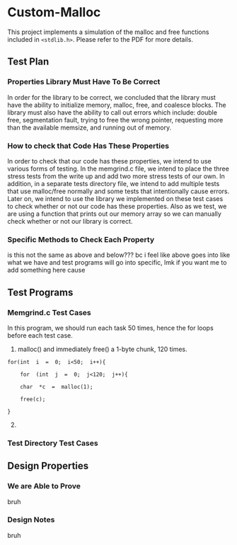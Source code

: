 # Custom-Malloc
This project implements a simulation of the malloc and free functions included in `<stdlib.h>`. Please refer to the PDF for more details.
## Test Plan

### Properties Library Must Have To Be Correct

In order for the library to be correct, we concluded that the library must have the ability to initialize memory, malloc, free, and coalesce blocks. The library must also have the ability to call out errors which include: double free, segmentation fault, trying to free the wrong pointer, requesting more than the available memsize, and running out of memory.

### How to check that Code Has These Properties

In order to check that our code has these properties, we intend to use various forms of testing. In the memgrind.c file, we intend to place the three stress tests from the write up and add two more stress tests of our own. In addition, in a separate tests directory file, we intend to add multiple tests that use malloc/free normally and some tests that intentionally cause errors. Later on, we intend to use the library we implemented on these test cases to check whether or not our code has these properties. Also as we test, we are using a function that prints out our memory array so we can manually check whether or not our library is correct.

### Specific Methods to Check Each Property

is this not the same as above and below??? bc i feel like above goes into like what we have and test programs will go into specific, lmk if you want me to add something here cause 

## Test Programs

### Memgrind.c Test Cases
In this program, we should run each task 50 times, hence the for loops before each test case.
1. malloc()  and immediately  free()  a 1-byte chunk, 120 times.
```
for(int  i  =  0;  i<50;  i++){

	for  (int  j  =  0;  j<120;  j++){

	char  *c  =  malloc(1);

	free(c);

}
```
2. 
### Test Directory Test Cases

## Design Properties 

### We are Able to Prove

bruh

### Design Notes

bruh
